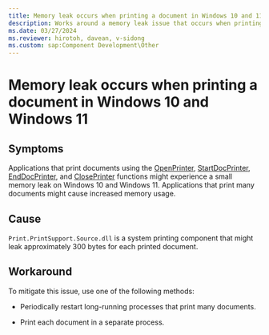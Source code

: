 ```yaml
---
title: Memory leak occurs when printing a document in Windows 10 and 11
description: Works around a memory leak issue that occurs when printing a document in Windows 10 and Windows 11.
ms.date: 03/27/2024
ms.reviewer: hirotoh, davean, v-sidong
ms.custom: sap:Component Development\Other
---
```


# Memory leak occurs when printing a document in Windows 10 and Windows 11

## Symptoms

Applications that print documents using the [OpenPrinter](/windows/win32/printdocs/openprinter), [StartDocPrinter](/windows/win32/printdocs/startdocprinter), [EndDocPrinter](/windows/win32/printdocs/enddocprinter), and [ClosePrinter](/windows/win32/printdocs/closeprinter) functions might experience a small memory leak on Windows 10 and Windows 11. Applications that print many documents might cause increased memory usage.

## Cause

`Print.PrintSupport.Source.dll` is a system printing component that might leak approximately 300 bytes for each printed document.

## Workaround

To mitigate this issue, use one of the following methods:

- Periodically restart long-running processes that print many documents.

- Print each document in a separate process.
